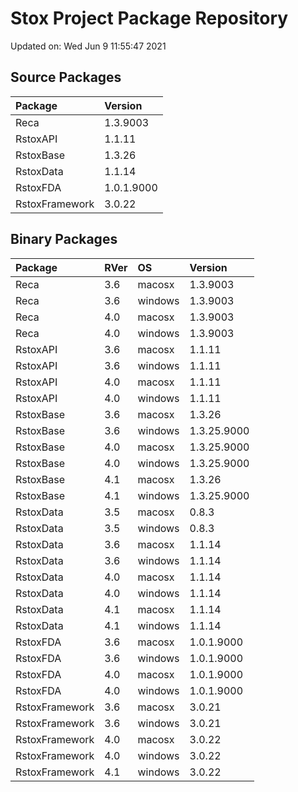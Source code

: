 # Stox Project Package Repository


Updated on: Wed Jun  9 11:55:47 2021
## Source Packages

|Package        |Version    |
|:--------------|:----------|
|Reca           |1.3.9003   |
|RstoxAPI       |1.1.11     |
|RstoxBase      |1.3.26     |
|RstoxData      |1.1.14     |
|RstoxFDA       |1.0.1.9000 |
|RstoxFramework |3.0.22     |

## Binary Packages

|Package        |RVer |OS      |Version     |
|:--------------|:----|:-------|:-----------|
|Reca           |3.6  |macosx  |1.3.9003    |
|Reca           |3.6  |windows |1.3.9003    |
|Reca           |4.0  |macosx  |1.3.9003    |
|Reca           |4.0  |windows |1.3.9003    |
|RstoxAPI       |3.6  |macosx  |1.1.11      |
|RstoxAPI       |3.6  |windows |1.1.11      |
|RstoxAPI       |4.0  |macosx  |1.1.11      |
|RstoxAPI       |4.0  |windows |1.1.11      |
|RstoxBase      |3.6  |macosx  |1.3.26      |
|RstoxBase      |3.6  |windows |1.3.25.9000 |
|RstoxBase      |4.0  |macosx  |1.3.25.9000 |
|RstoxBase      |4.0  |windows |1.3.25.9000 |
|RstoxBase      |4.1  |macosx  |1.3.26      |
|RstoxBase      |4.1  |windows |1.3.25.9000 |
|RstoxData      |3.5  |macosx  |0.8.3       |
|RstoxData      |3.5  |windows |0.8.3       |
|RstoxData      |3.6  |macosx  |1.1.14      |
|RstoxData      |3.6  |windows |1.1.14      |
|RstoxData      |4.0  |macosx  |1.1.14      |
|RstoxData      |4.0  |windows |1.1.14      |
|RstoxData      |4.1  |macosx  |1.1.14      |
|RstoxData      |4.1  |windows |1.1.14      |
|RstoxFDA       |3.6  |macosx  |1.0.1.9000  |
|RstoxFDA       |3.6  |windows |1.0.1.9000  |
|RstoxFDA       |4.0  |macosx  |1.0.1.9000  |
|RstoxFDA       |4.0  |windows |1.0.1.9000  |
|RstoxFramework |3.6  |macosx  |3.0.21      |
|RstoxFramework |3.6  |windows |3.0.21      |
|RstoxFramework |4.0  |macosx  |3.0.22      |
|RstoxFramework |4.0  |windows |3.0.22      |
|RstoxFramework |4.1  |windows |3.0.22      |
